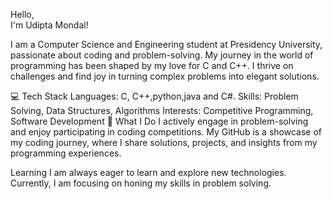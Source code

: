 
  Hello,    
I'm Udipta Mondal! 

I am a Computer Science and Engineering student at Presidency University, passionate about coding and problem-solving. My journey in the world of programming has been shaped by my love for C and C++. I thrive on challenges and find joy in turning complex problems into elegant solutions.

💻 Tech Stack
Languages: C, C++,python,java and C#.
Skills: Problem Solving, Data Structures, Algorithms
Interests: Competitive Programming, Software Development
🚀 What I Do
I actively engage in problem-solving and enjoy participating in coding competitions. My GitHub is a showcase of my coding journey, where I share solutions, projects, and insights from my programming experiences.

 Learning
I am always eager to learn and explore new technologies. Currently, I am focusing on honing my skills in problem solving.
